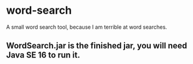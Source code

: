# word-search
A small word search tool, because I am terrible at word searches.

## WordSearch.jar is the finished jar, you will need Java SE 16 to run it.
